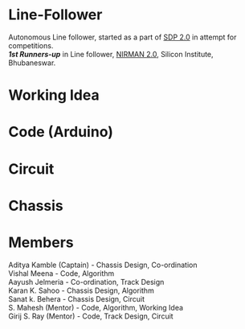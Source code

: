 # Line-Follower
Autonomous Line follower, started as a part of [SDP 2.0](https://www.niser.ac.in/~smishra/club/rtc/skill-development-program/) in attempt for competitions.  
***1st Runners-up*** in Line follower, [NIRMAN 2.0](https://www.nirmansilicon.tech/), Silicon Institute, Bhubaneswar. 
# Working Idea
# Code (Arduino)
# Circuit
# Chassis 

# Members
Aditya Kamble (Captain) - Chassis Design, Co-ordination  
Vishal Meena - Code, Algorithm  
Aayush Jelmeria - Co-ordination, Track Design  
Karan K. Sahoo - Chassis Design, Algorithm  
Sanat k. Behera - Chassis Design, Circuit  
S. Mahesh (Mentor) - Code, Algorithm, Working Idea  
Girij S. Ray (Mentor) - Code, Track Design, Circuit  
